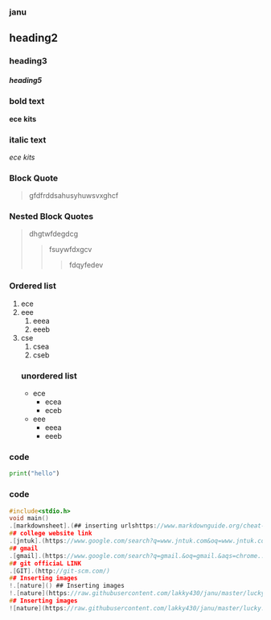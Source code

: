 ### janu
## heading2
### heading3
##### heading5
### bold text
**ece**
__kits__
### italic text
*ece*
_kits_
### Block Quote
 >gfdfrddsahusyhuwsvxghcf
### Nested Block Quotes
>dhgtwfdegdcg
>>fsuywfdxgcv
>>>fdqyfedev
### Ordered list
1. ece
2. eee
    1. eeea
    2. eeeb
3. cse
    1. csea
   2. cseb 
   ### unordered list
   - ece
        * ecea
        * eceb
   - eee
       - eeea
       - eeeb
### code
  ```python
  print("hello")
  ```
  ### code
  ```c 
 #include<stdio.h>
 void main() 
 .[markdownsheet].(## inserting urlshttps://www.markdownguide.org/cheat-sheet/)
 ## college website link
 .[jntuk].(https://www.google.com/search?q=www.jntuk.com&oq=www.jntuk.com&aqs=chrome..5i44j69i57j0j0i30j0i8i30j0i8i10i30l2j0i8i30.9719j0j7&sourceid=chrome&ie=UTF-8)
 ## gmail
 .[gmail].(https://www.google.com/search?q=gmail.&oq=gmail.&aqs=chrome..69i57j69i61j69i65j69i61.11662j0j7&sourceid=chrome&ie=UTF-8)
 ## git officiaL LINK
 .[GIT].(http://git-scm.com/)
 ## Inserting images
 !.[nature]() ## Inserting images
  !.[nature](https://raw.githubusercontent.com/lakky430/janu/master/lucky.web)
  ## Inserting images
  ![nature](https://raw.githubusercontent.com/lakky430/janu/master/lucky.webp)
  
 

